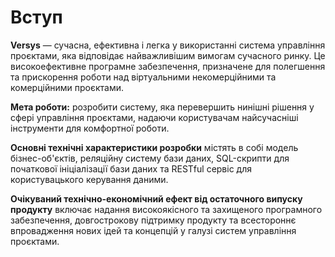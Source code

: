 # Вступ

**Versys** — сучасна, ефективна і легка у використанні система управління проєктами, яка відповідає найважливішим вимогам сучасного ринку. Це високоефективне програмне забезпечення, призначене для полегшення та прискорення роботи над віртуальними некомерційними та комерційними проєктами.

**Мета роботи:** розробити систему, яка перевершить нинішні рішення у сфері управління проєктами, надаючи користувачам найсучасніші інструменти для комфортної роботи.

**Основні технічні характеристики розробки** містять в собі модель бізнес-об'єктів, реляційну систему бази даних, SQL-скрипти для початкової ініціалізації бази даних та RESTful сервіс для користувацького керування даними.

**Очікуваний технічно-економічний ефект від остаточного випуску продукту** включає надання високоякісного та захищеного програмного забезпечення, довгострокову підтримку продукту та всестороннє впровадження нових ідей та концепцій у галузі систем управління проєктами.